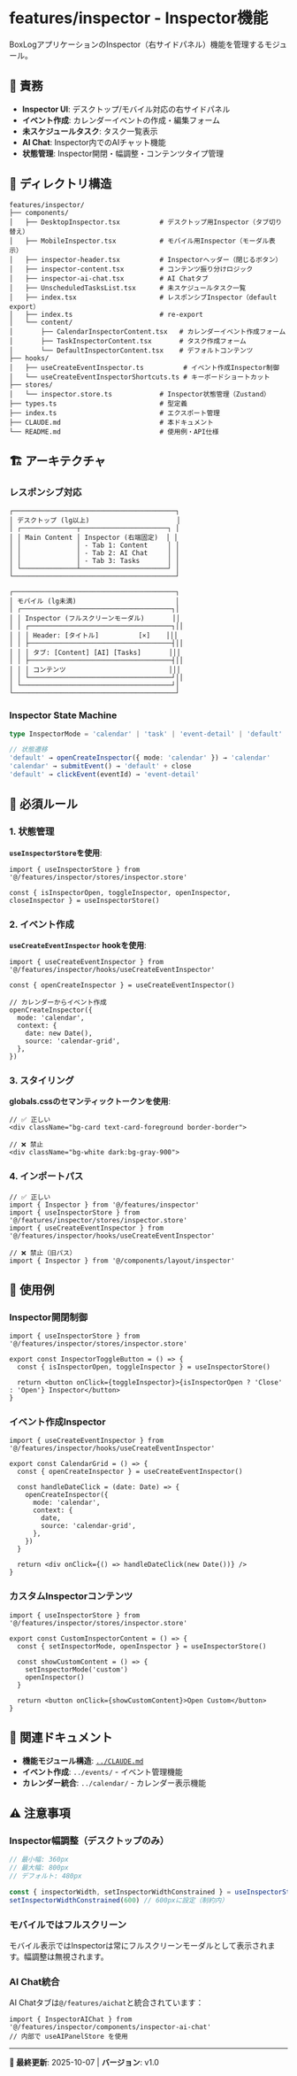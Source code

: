 # features/inspector - Inspector機能

BoxLogアプリケーションのInspector（右サイドパネル）機能を管理するモジュール。

## 🎯 責務

- **Inspector UI**: デスクトップ/モバイル対応の右サイドパネル
- **イベント作成**: カレンダーイベントの作成・編集フォーム
- **未スケジュールタスク**: タスク一覧表示
- **AI Chat**: Inspector内でのAIチャット機能
- **状態管理**: Inspector開閉・幅調整・コンテンツタイプ管理

## 📁 ディレクトリ構造

```
features/inspector/
├── components/
│   ├── DesktopInspector.tsx          # デスクトップ用Inspector（タブ切り替え）
│   ├── MobileInspector.tsx           # モバイル用Inspector（モーダル表示）
│   ├── inspector-header.tsx          # Inspectorヘッダー（閉じるボタン）
│   ├── inspector-content.tsx         # コンテンツ振り分けロジック
│   ├── inspector-ai-chat.tsx         # AI Chatタブ
│   ├── UnscheduledTasksList.tsx      # 未スケジュールタスク一覧
│   ├── index.tsx                     # レスポンシブInspector（default export）
│   ├── index.ts                      # re-export
│   └── content/
│       ├── CalendarInspectorContent.tsx   # カレンダーイベント作成フォーム
│       ├── TaskInspectorContent.tsx       # タスク作成フォーム
│       └── DefaultInspectorContent.tsx    # デフォルトコンテンツ
├── hooks/
│   ├── useCreateEventInspector.ts          # イベント作成Inspector制御
│   └── useCreateEventInspectorShortcuts.ts # キーボードショートカット
├── stores/
│   └── inspector.store.ts            # Inspector状態管理（Zustand）
├── types.ts                          # 型定義
├── index.ts                          # エクスポート管理
├── CLAUDE.md                         # 本ドキュメント
└── README.md                         # 使用例・API仕様
```

## 🏗️ アーキテクチャ

### レスポンシブ対応

```
┌─────────────────────────────────────────┐
│ デスクトップ (lg以上)                      │
│ ┌──────────────┬──────────────────────┐ │
│ │ Main Content │ Inspector (右端固定)  │ │
│ │              │ - Tab 1: Content     │ │
│ │              │ - Tab 2: AI Chat     │ │
│ │              │ - Tab 3: Tasks       │ │
│ └──────────────┴──────────────────────┘ │
└─────────────────────────────────────────┘

┌─────────────────────────────────────────┐
│ モバイル (lg未満)                         │
│ ┌──────────────────────────────────────┐│
│ │ Inspector (フルスクリーンモーダル)       ││
│ │ ┌────────────────────────────────────┐││
│ │ │ Header: [タイトル]          [×]    │││
│ │ ├────────────────────────────────────┤││
│ │ │ タブ: [Content] [AI] [Tasks]       │││
│ │ ├────────────────────────────────────┤││
│ │ │ コンテンツ                          │││
│ │ └────────────────────────────────────┘││
│ └──────────────────────────────────────┘│
└─────────────────────────────────────────┘
```

### Inspector State Machine

```typescript
type InspectorMode = 'calendar' | 'task' | 'event-detail' | 'default'

// 状態遷移
'default' → openCreateInspector({ mode: 'calendar' }) → 'calendar'
'calendar' → submitEvent() → 'default' + close
'default' → clickEvent(eventId) → 'event-detail'
```

## 🚨 必須ルール

### 1. 状態管理

**`useInspectorStore`を使用**:

```tsx
import { useInspectorStore } from '@/features/inspector/stores/inspector.store'

const { isInspectorOpen, toggleInspector, openInspector, closeInspector } = useInspectorStore()
```

### 2. イベント作成

**`useCreateEventInspector` hookを使用**:

```tsx
import { useCreateEventInspector } from '@/features/inspector/hooks/useCreateEventInspector'

const { openCreateInspector } = useCreateEventInspector()

// カレンダーからイベント作成
openCreateInspector({
  mode: 'calendar',
  context: {
    date: new Date(),
    source: 'calendar-grid',
  },
})
```

### 3. スタイリング

**globals.cssのセマンティックトークンを使用**:

```tsx
// ✅ 正しい
<div className="bg-card text-card-foreground border-border">

// ❌ 禁止
<div className="bg-white dark:bg-gray-900">
```

### 4. インポートパス

```tsx
// ✅ 正しい
import { Inspector } from '@/features/inspector'
import { useInspectorStore } from '@/features/inspector/stores/inspector.store'
import { useCreateEventInspector } from '@/features/inspector/hooks/useCreateEventInspector'

// ❌ 禁止（旧パス）
import { Inspector } from '@/components/layout/inspector'
```

## 📖 使用例

### Inspector開閉制御

```tsx
import { useInspectorStore } from '@/features/inspector/stores/inspector.store'

export const InspectorToggleButton = () => {
  const { isInspectorOpen, toggleInspector } = useInspectorStore()

  return <button onClick={toggleInspector}>{isInspectorOpen ? 'Close' : 'Open'} Inspector</button>
}
```

### イベント作成Inspector

```tsx
import { useCreateEventInspector } from '@/features/inspector/hooks/useCreateEventInspector'

export const CalendarGrid = () => {
  const { openCreateInspector } = useCreateEventInspector()

  const handleDateClick = (date: Date) => {
    openCreateInspector({
      mode: 'calendar',
      context: {
        date,
        source: 'calendar-grid',
      },
    })
  }

  return <div onClick={() => handleDateClick(new Date())} />
}
```

### カスタムInspectorコンテンツ

```tsx
import { useInspectorStore } from '@/features/inspector/stores/inspector.store'

export const CustomInspectorContent = () => {
  const { setInspectorMode, openInspector } = useInspectorStore()

  const showCustomContent = () => {
    setInspectorMode('custom')
    openInspector()
  }

  return <button onClick={showCustomContent}>Open Custom</button>
}
```

## 🔗 関連ドキュメント

- **機能モジュール構造**: [`../CLAUDE.md`](../CLAUDE.md)
- **イベント作成**: `../events/` - イベント管理機能
- **カレンダー統合**: `../calendar/` - カレンダー表示機能

## ⚠️ 注意事項

### Inspector幅調整（デスクトップのみ）

```typescript
// 最小幅: 360px
// 最大幅: 800px
// デフォルト: 480px

const { inspectorWidth, setInspectorWidthConstrained } = useInspectorStore()
setInspectorWidthConstrained(600) // 600pxに設定（制約内）
```

### モバイルではフルスクリーン

モバイル表示ではInspectorは常にフルスクリーンモーダルとして表示されます。幅調整は無視されます。

### AI Chat統合

AI Chatタブは`@/features/aichat`と統合されています：

```tsx
import { InspectorAIChat } from '@/features/inspector/components/inspector-ai-chat'
// 内部で useAIPanelStore を使用
```

---

**📖 最終更新**: 2025-10-07 | **バージョン**: v1.0

